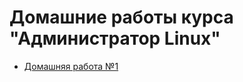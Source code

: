 # **Домашние работы курса "Администратор Linux"**

* [Домашняя работа №1](https://github.com/Deron-D/manual_kernel_update)

